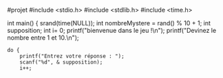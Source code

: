 #projet
#include <stdio.h>
#include <stdlib.h>
#include <time.h>

int main() {
srand(time(NULL));
  int nombreMystere = rand() % 10 + 1;
  int supposition;
  int i= 0;
  printf("bienvenue dans le jeu !\n");
  printf("Devinez le nombre entre 1 et 10.\n");
    
    do {
        printf("Entrez votre réponse : ");
        scanf("%d", & supposition);
        i++;